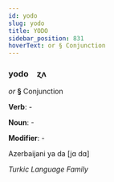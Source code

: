 ```yaml
---
id: yodo
slug: yodo
title: YODO
sidebar_position: 831
hoverText: or § Conjunction
---
```


### yodo&emsp;<span kind="abugida">ɀʌ</span>

*or* **§** Conjunction

**Verb**: -

**Noun**: -

**Modifier**: -

Azerbaijani ya da [jɑ dɑ]

*Turkic Language Family*